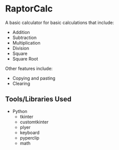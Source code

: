 # RaptorCalc
A basic calculator for basic calculations that include:
- Addition
- Subtraction
- Multiplication
- Division
- Square
- Square Root

Other features include:
 - Copying and pasting
 - Clearing

## Tools/Libraries Used
 - Python
   - tkinter
   - customtkinter
   - plyer
   - keyboard
   - pyperclip
   - math